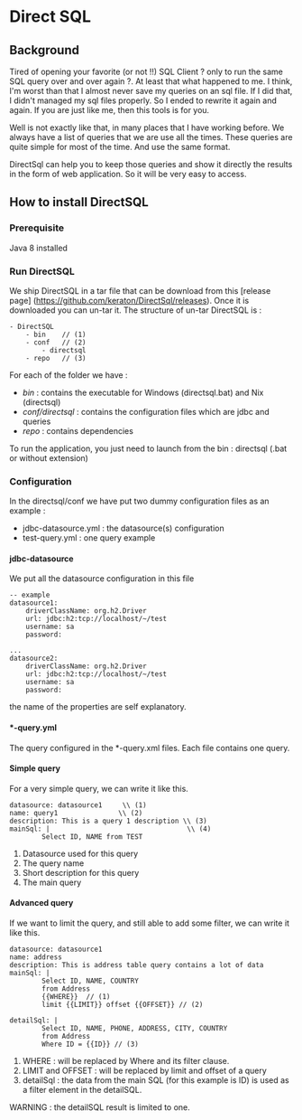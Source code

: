 # Direct SQL

## Background

Tired of opening your favorite (or not !!) SQL Client ? only to run the same SQL query
over and over again ?. At least that what happened to me. I think, I'm worst than that
I almost never save my queries on an sql file. If I did that, I didn't managed my sql files
properly. So I ended to rewrite it again and again. If you are just like me, then this tools is for you.
 
Well is not exactly like that, in many places that I have working before. We always have
a list of queries that we are use all the times. These queries are quite simple for most of 
the time. And use the same format.

DirectSql can help you to keep those queries and show it directly the results in the form 
of web application. So it will be very easy to access.

## How to install DirectSQL

### Prerequisite

Java 8 installed

### Run DirectSQL

We ship DirectSQL in a tar file that can be download from this [release page] (https://github.com/keraton/DirectSql/releases). Once it is downloaded
you can un-tar it. The structure of un-tar DirectSQL is :

```
- DirectSQL
    - bin    // (1)
    - conf   // (2)
        - directsql 
    - repo   // (3)
```    

For each of the folder we have :

- _bin_ : contains the executable for Windows (directsql.bat) and Nix (directsql)
- _conf/directsql_ : contains the configuration files which are jdbc and queries
- _repo_ : contains dependencies 

To run the application, you just need to launch from the bin : directsql (.bat or without extension)

### Configuration
 
In the directsql/conf we have put two dummy configuration files as an example :

- jdbc-datasource.yml : the datasource(s) configuration
- test-query.yml : one query example

#### jdbc-datasource

We put all the datasource configuration in this file
```
-- example
datasource1:
    driverClassName: org.h2.Driver
    url: jdbc:h2:tcp://localhost/~/test
    username: sa
    password:

...
datasource2:
    driverClassName: org.h2.Driver
    url: jdbc:h2:tcp://localhost/~/test
    username: sa
    password:
```

the name of the properties are self explanatory.

#### \*-query.yml

The query configured in the \*-query.xml files. Each file contains one query.

#### Simple query

For a very simple query, we can write it like this.

```
datasource: datasource1     \\ (1)
name: query1               \\ (2)
description: This is a query 1 description \\ (3)
mainSql: |                                  \\ (4)
        Select ID, NAME from TEST
```


1. Datasource used for this query
2. The query name
3. Short description for this query
4. The main query

#### Advanced query

If we want to limit the query, and still able to add some filter, we
can write it like this.

```
datasource: datasource1
name: address
description: This is address table query contains a lot of data
mainSql: |
        Select ID, NAME, COUNTRY
        from Address
        {{WHERE}}  // (1)
        limit {{LIMIT}} offset {{OFFSET}} // (2)

detailSql: |
        Select ID, NAME, PHONE, ADDRESS, CITY, COUNTRY
        from Address
        Where ID = {{ID}} // (3)
```

1. WHERE : will be replaced by Where and its filter clause.
2. LIMIT and OFFSET : will be replaced by limit and offset of a query
3. detailSql : the data from the main SQL (for this example is ID) is used
   as a filter element in the detailSQL.
   
WARNING : the detailSQL result is limited to one.

